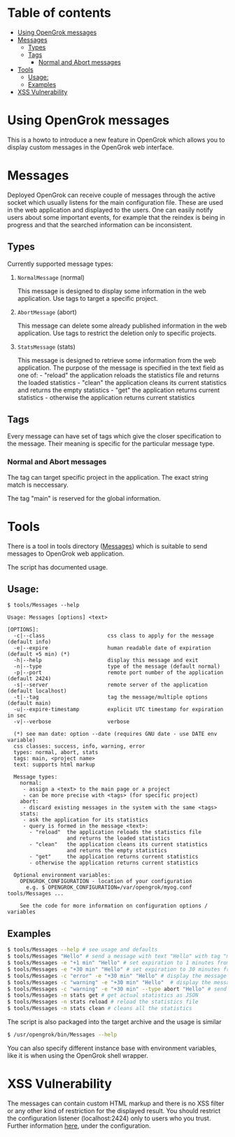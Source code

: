 # Table of contents

<!-- toc -->

- [Using OpenGrok messages](#using-opengrok-messages)
- [Messages](#messages)
  * [Types](#types)
  * [Tags](#tags)
    + [Normal and Abort messages](#normal-and-abort-messages)
- [Tools](#tools)
  * [Usage:](#usage)
  * [Examples](#examples)
- [XSS Vulnerability](#xss-vulnerability)

<!-- tocstop -->

# Using OpenGrok messages

This is a howto to introduce a new feature in OpenGrok which allows you to display custom messages in the OpenGrok web interface.

# Messages

Deployed OpenGrok can receive couple of messages through the active socket which
usually listens for the main configuration file. These are used in the web
application and displayed to the users. One can easily notify users about some
important events, for example that the reindex is being in progress and that
the searched information can be inconsistent.

## Types

Currently supported message types:

1. `NormalMessage` (normal)

    This message is designed to display some information in the web application.
    Use tags to target a specific project.
2. `AbortMessage` (abort)

    This message can delete some already published information in
    the web application.
    Use tags to restrict the deletion only to specific projects.
3. `StatsMessage` (stats)

    This message is designed to retrieve some information from the web application.
    The purpose of the message is specified in the text field as one of:
       - "reload"  the application reloads the statistics file and returns the loaded statistics
       - "clean"   the application cleans its current statistics and returns the empty statistics
       - "get"     the application returns current statistics
       - otherwise the application returns current statistics

## Tags

Every message can have set of tags which give the closer specification to the message. Their meaning is specific for the particular message type.

### Normal and Abort messages

The tag can target specific project in the application. The exact string match is neccessary.

The tag "main" is reserved for the global information.

# Tools

There is a tool in tools directory ([Messages](https://github.com/OpenGrok/OpenGrok/blob/master/tools/Messages)) which is suitable to send messages to OpenGrok web application.

The script has documented usage.

## Usage:
```
$ tools/Messages --help

Usage: Messages [options] <text>

[OPTIONS]:
  -c|--class                    css class to apply for the message (default info)
  -e|--expire                   human readable date of expiration (default +5 min) (*)
  -h|--help                     display this message and exit
  -n|--type                     type of the message (default normal)
  -p|--port                     remote port number of the application (default 2424)
  -s|--server                   remote server of the application (default localhost)
  -t|--tag                      tag the message/multiple options (default main)
  -u|--expire-timestamp         explicit UTC timestamp for expiration in sec
  -v|--verbose                  verbose

  (*) see man date: option --date (requires GNU date - use DATE env variable)
  css classes: success, info, warning, error
  types: normal, abort, stats
  tags: main, <project name>
  text: supports html markup

  Message types:
    normal:
     - assign a <text> to the main page or a project
     - can be more precise with <tags> (for specific project)
    abort:
     - discard existing messages in the system with the same <tags>
    stats:
     - ask the application for its statistics
     - query is formed in the message <text>:
       - "reload"  the application reloads the statistics file
                   and returns the loaded statistics
       - "clean"   the application cleans its current statistics
                   and returns the empty statistics
       - "get"     the application returns current statistics
       - otherwise the application returns current statistics

  Optional environment variables:
    OPENGROK_CONFIGURATION - location of your configuration
      e.g. $ OPENGROK_CONFIGURATION=/var/opengrok/myog.conf tools/Messages ... 

    See the code for more information on configuration options / variables

```

## Examples

``` bash
$ tools/Messages --help # see usage and defaults
$ tools/Messages "Hello" # send a message with text "Hello" with tag "main"
$ tools/Messages -e "+1 min" "Hello" # set expiration to 1 minutes from now
$ tools/Messages -e "+30 min" "Hello" # set expiration to 30 minutes from now
$ tools/Messages -c "error" -e "+30 min" "Hello" # display the message as error (red color)
$ tools/Messages -c "warning" -e "+30 min" "Hello"  # display the message as warning (yellow color)
$ tools/Messages -c "warning" -e "+30 min" --type abort "Hello" # send abort message (delete messages in the system)
$ tools/Messages -n stats get # get actual statistics as JSON
$ tools/Messages -n stats reload # reload the statistics file
$ tools/Messages -n stats clean # cleans all the statistics
```

The script is also packaged into the target archive and the usage is similar

```bash
$ /usr/opengrok/bin/Messages --help
```

You can also specify different instance base with environment variables, like it is when using the OpenGrok shell wrapper.

# XSS Vulnerability

The messages can contain custom HTML markup and there is no XSS filter or any other kind of restriction for the displayed result. You should restrict the configuration listener (localhost:2424) only to users who you trust. Further information [here](https://github.com/OpenGrok/OpenGrok/wiki/How-to-install-OpenGrok#cli---command-line-interface-usage), under the configuration.